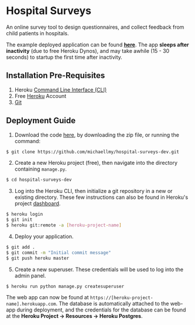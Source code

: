 # Hospital Surveys

An online survey tool to design questionnaires, and collect feedback from child patients in hospitals.

The example deployed application can be found **[here](https://hospital-surveys-dev.herokuapp.com/)**. The app **sleeps after inactivity** (due to free Heroku Dynos), and may take awhile (15 - 30 seconds) to startup the first time after inactivity.

## Installation Pre-Requisites
1) Heroku [Command Line Interface (CLI)](https://devcenter.heroku.com/articles/heroku-cli)
2) Free [Heroku](https://www.heroku.com) Account
3) [Git](https://git-scm.com/)

## Deployment Guide
1) Download the code [here](https://github.com/michaellmy/hospital-surveys-dev), by downloading the zip file, or running the command:
```bash
$ git clone https://github.com/michaellmy/hospital-surveys-dev.git
```

2) Create a new Heroku project (free), then navigate into the directory containing `manage.py`. 
```bash
$ cd hospital-surveys-dev
```

3) Log into the Heroku CLI, then initialize a git repository in a new or existing directory. These few instructions can also be found in Heroku's project [dashboard](https://dashboard.heroku.com/).
```bash
$ heroku login
$ git init
$ heroku git:remote -a [heroku-project-name]
```

4) Deploy your application.
```bash
$ git add .
$ git commit -m "Initial commit message"
$ git push heroku master
```

5) Create a new superuser. These credentials will be used to log into the admin panel.
```bash
$ heroku run python manage.py createsuperuser
```

The web app can now be found at `https://[heroku-project-name].herokuapp.com`. The database is automatically attached to the web-app during deployment, and the credentials for the database can be found at the **Heroku Project -> Resources -> Heroku Postgres**. 